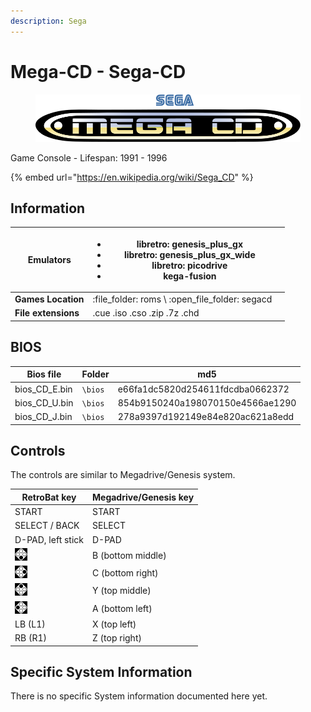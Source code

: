 ```yaml
---
description: Sega
---
```


# Mega-CD - Sega-CD

<figure><img src="https://raw.githubusercontent.com/fabricecaruso/es-theme-carbon/52ff37c9e265587d006945a2ba695b5a962b3a3d/art/logos/segacd.svg" alt=""><figcaption></figcaption></figure>

Game Console - Lifespan: 1991 - 1996

{% embed url="https://en.wikipedia.org/wiki/Sega_CD" %}

## Information

| **Emulators**       | <ul><li>libretro: genesis_plus_gx</li><li>libretro: genesis_plus_gx_wide</li><li>libretro: picodrive</li><li>kega-fusion</li></ul> |   |
| ------------------- | ---------------------------------------------------------------------------------------------------------------------------------- | - |
| **Games Location**  | :file\_folder: roms \ :open\_file\_folder: segacd                                                                                  |   |
| **File extensions** | .cue .iso .cso .zip .7z .chd                                                                                                       |   |

## BIOS

| Bios file       | Folder  | md5                              |
| --------------- | ------- | -------------------------------- |
| bios\_CD\_E.bin | `\bios` | e66fa1dc5820d254611fdcdba0662372 |
| bios\_CD\_U.bin | `\bios` | 854b9150240a198070150e4566ae1290 |
| bios\_CD\_J.bin | `\bios` | 278a9397d192149e84e820ac621a8edd |

## Controls

The controls are similar to Megadrive/Genesis system.

| RetroBat key                                                                        | Megadrive/Genesis key |
| ----------------------------------------------------------------------------------- | --------------------- |
| START                                                                               | START                 |
| SELECT / BACK                                                                       | SELECT                |
| D-PAD, left stick                                                                   | D-PAD                 |
| ![A](<../../.gitbook/assets/image (1) (2) (1).png>)                                 | B (bottom middle)     |
| ![B](<../../.gitbook/assets/image (4) (1).png>)                                     | C (bottom right)      |
| <img src="../../.gitbook/assets/image (3) (1) (2).png" alt="" data-size="original"> | Y (top middle)        |
| <img src="../../.gitbook/assets/image (2) (1) (1).png" alt="" data-size="line">     | A (bottom left)       |
| LB (L1)                                                                             | X (top left)          |
| RB (R1)                                                                             | Z (top right)         |

## Specific System Information

There is no specific System information documented here yet.
